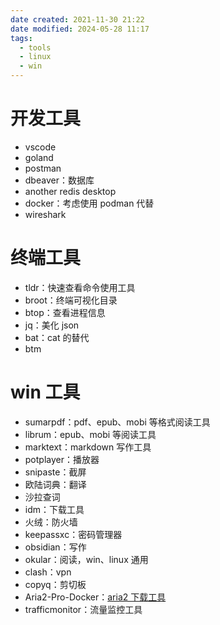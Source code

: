 ```yaml
---
date created: 2021-11-30 21:22
date modified: 2024-05-28 11:17
tags:
  - tools
  - linux
  - win
---
```


# 开发工具

- vscode
- goland
- postman
- dbeaver：数据库
- another redis desktop
- docker：考虑使用 podman 代替
- wireshark

# 终端工具

- tldr：快速查看命令使用工具
- broot：终端可视化目录
- btop：查看进程信息
- jq：美化 json
- bat：cat 的替代
- btm

# win 工具

- sumarpdf：pdf、epub、mobi 等格式阅读工具
- librum：epub、mobi 等阅读工具
- marktext：markdown 写作工具
- potplayer：播放器
- snipaste：截屏
- 欧陆词典：翻译
- 沙拉查词
- idm：下载工具
- 火绒：防火墙
- keepassxc：密码管理器
- obsidian：写作
- okular：阅读，win、linux 通用
- clash：vpn
- copyq：剪切板
- Aria2-Pro-Docker：[aria2 下载工具](https://github.com/P3TERX/Aria2-Pro-Docker)
- trafficmonitor：流量监控工具